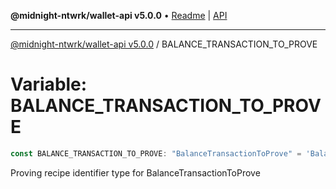 **@midnight-ntwrk/wallet-api v5.0.0** • [Readme](../README.md) \| [API](../globals.md)

***

[@midnight-ntwrk/wallet-api v5.0.0](../README.md) / BALANCE\_TRANSACTION\_TO\_PROVE

# Variable: BALANCE\_TRANSACTION\_TO\_PROVE

```ts
const BALANCE_TRANSACTION_TO_PROVE: "BalanceTransactionToProve" = 'BalanceTransactionToProve';
```

Proving recipe identifier type for BalanceTransactionToProve

